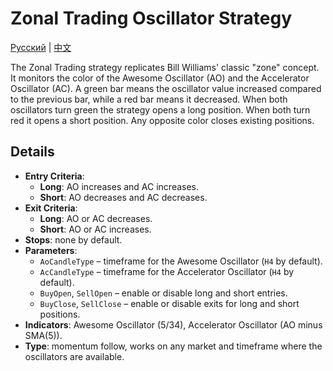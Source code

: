 # Zonal Trading Oscillator Strategy
[Русский](README_ru.md) | [中文](README_cn.md)

The Zonal Trading strategy replicates Bill Williams' classic "zone" concept. It monitors the color of the Awesome Oscillator (AO) and the Accelerator Oscillator (AC). A green bar means the oscillator value increased compared to the previous bar, while a red bar means it decreased. When both oscillators turn green the strategy opens a long position. When both turn red it opens a short position. Any opposite color closes existing positions.

## Details
- **Entry Criteria**:
  - **Long**: AO increases and AC increases.
  - **Short**: AO decreases and AC decreases.
- **Exit Criteria**:
  - **Long**: AO or AC decreases.
  - **Short**: AO or AC increases.
- **Stops**: none by default.
- **Parameters**:
  - `AoCandleType` – timeframe for the Awesome Oscillator (`H4` by default).
  - `AcCandleType` – timeframe for the Accelerator Oscillator (`H4` by default).
  - `BuyOpen`, `SellOpen` – enable or disable long and short entries.
  - `BuyClose`, `SellClose` – enable or disable exits for long and short positions.
- **Indicators**: Awesome Oscillator (5/34), Accelerator Oscillator (AO minus SMA(5)).
- **Type**: momentum follow, works on any market and timeframe where the oscillators are available.
